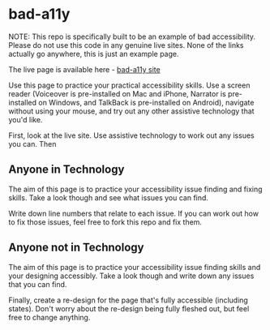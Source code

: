 # bad-a11y

NOTE: This repo is specifically built to be an example of bad accessibility. Please do not use this code in any genuine live sites. None of the links actually go anywhere, this is just an example page.

The live page is available here - [bad-a11y site](https://abibubble.github.io/bad-a11y/)

Use this page to practice your practical accessibility skills. Use a screen reader (Voiceover is pre-installed on Mac and iPhone, Narrator is pre-installed on Windows, and TalkBack is pre-installed on Android), navigate without using your mouse, and try out any other assistive technology that you'd like.

First, look at the live site. Use assistive technology to work out any issues you can. Then

## Anyone in Technology

The aim of this page is to practice your accessibility issue finding and fixing skills. Take a look though and see what issues you can find.

Write down line numbers that relate to each issue. If you can work out how to fix those issues, feel free to fork this repo and fix them.

## Anyone not in Technology

The aim of this page is to practice your accessibility issue finding skills and your designing accessibly. Take a look though and write down any issues that you can find.

Finally, create a re-design for the page that's fully accessible (including states). Don't worry about the re-design being fully fleshed out, but feel free to change anything.
